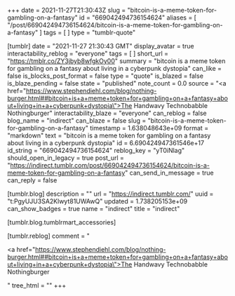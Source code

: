 +++
date = 2021-11-27T21:30:43Z
slug = "bitcoin-is-a-meme-token-for-gambling-on-a-fantasy"
id = "669042494736154624"
aliases = [ "/post/669042494736154624/bitcoin-is-a-meme-token-for-gambling-on-a-fantasy" ]
tags = [ ]
type = "tumblr-quote"

[tumblr]
date = "2021-11-27 21:30:43 GMT"
display_avatar = true
interactability_reblog = "everyone"
tags = [ ]
short_url = "https://tmblr.co/ZY3jbyb8wfgkOy00"
summary = "bitcoin is a meme token for gambling on a fantasy about living in a cyberpunk dystopia"
can_like = false
is_blocks_post_format = false
type = "quote"
is_blazed = false
is_blaze_pending = false
state = "published"
note_count = 0.0
source = "<a href=\"https://www.stephendiehl.com/blog/nothing-burger.html##bitcoin+is+a+meme+token+for+gambling+on+a+fantasy+about+living+in+a+cyberpunk+dystopia\">The Handwavy Technobabble Nothingburger</a>"
interactability_blaze = "everyone"
can_reblog = false
blog_name = "indirect"
can_blaze = false
slug = "bitcoin-is-a-meme-token-for-gambling-on-a-fantasy"
timestamp = 1.638048643e+09
format = "markdown"
text = "bitcoin is a meme token for gambling on a fantasy about living in a cyberpunk dystopia"
id = 6.690424947361546e+17
id_string = "669042494736154624"
reblog_key = "yT0iNlag"
should_open_in_legacy = true
post_url = "https://indirect.tumblr.com/post/669042494736154624/bitcoin-is-a-meme-token-for-gambling-on-a-fantasy"
can_send_in_message = true
can_reply = false

[tumblr.blog]
description = ""
url = "https://indirect.tumblr.com/"
uuid = "t:PgyUJU3SA2Klwyt81UWAwQ"
updated = 1.738205153e+09
can_show_badges = true
name = "indirect"
title = "indirect"

[tumblr.blog.tumblrmart_accessories]

[tumblr.reblog]
comment = "<p><a href=\"https://www.stephendiehl.com/blog/nothing-burger.html##bitcoin+is+a+meme+token+for+gambling+on+a+fantasy+about+living+in+a+cyberpunk+dystopia\">The Handwavy Technobabble Nothingburger</a></p>"
tree_html = ""
+++
